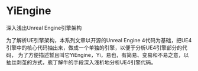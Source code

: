 # YiEngine
 深入浅出Unreal Engine引擎架构
 
 为了解析UE引擎架构，本系列文章以开源的Unreal Engine 4代码为基础，把UE4引擎中的核心代码抽出来，做成一个单独的引擎，以便于分析UE4引擎部分的代码，
 为了方便描述暂且叫它YiEngine，Yi，易也，有简易、变易和不易之意，以抽丝剥茧的方式，庖丁解牛的手段深入浅析地分析UE4引擎代码。
